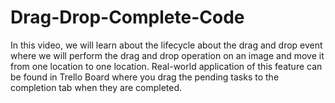 # Drag-Drop-Complete-Code
In this video, we will learn about the lifecycle about the drag and drop event where we will perform the drag and drop operation on an image and move it from one location to one location. Real-world application of this feature can be found in Trello Board where you drag the pending tasks to the completion tab when they are completed.
